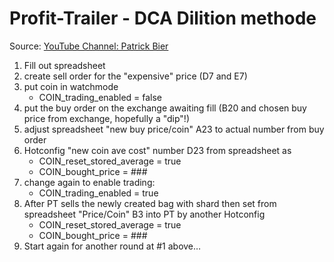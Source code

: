# Profit-Trailer - DCA Dilition methode

Source: [YouTube Channel: Patrick Bier](https://www.youtube.com/watch?v=AUP4CsvZpgo)

1) Fill out spreadsheet
2) create sell order for the "expensive" price (D7 and E7)
3) put coin in watchmode 
    * COIN_trading_enabled = false
4) put the buy order on the exchange awaiting fill (B20 and chosen buy price from exchange, hopefully a "dip"!)
5) adjust spreadsheet "new buy price/coin" A23 to actual number from buy order
6) Hotconfig "new coin ave cost" number D23 from spreadsheet as
    * COIN_reset_stored_average = true
    * COIN_bought_price = ###
7) change again to enable trading:
    * COIN_trading_enabled = true
8) After PT sells the newly created bag with shard then set from spreadsheet "Price/Coin" B3 into PT by another Hotconfig 
    * COIN_reset_stored_average = true
    * COIN_bought_price = ###
9) Start again for another round at #1 above…
